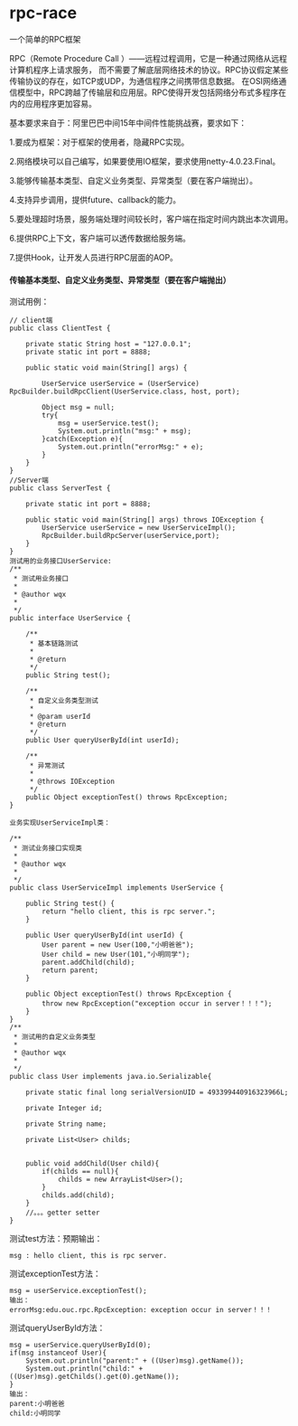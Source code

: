 # rpc-race
一个简单的RPC框架

RPC（Remote Procedure Call ）——远程过程调用，它是一种通过网络从远程计算机程序上请求服务，
而不需要了解底层网络技术的协议。RPC协议假定某些传输协议的存在，如TCP或UDP，为通信程序之间携带信息数据。
在OSI网络通信模型中，RPC跨越了传输层和应用层。RPC使得开发包括网络分布式多程序在内的应用程序更加容易。

基本要求来自于：阿里巴巴中间15年中间件性能挑战赛，要求如下：

1.要成为框架：对于框架的使用者，隐藏RPC实现。

2.网络模块可以自己编写，如果要使用IO框架，要求使用netty-4.0.23.Final。

3.能够传输基本类型、自定义业务类型、异常类型（要在客户端抛出）。

4.支持异步调用，提供future、callback的能力。

5.要处理超时场景，服务端处理时间较长时，客户端在指定时间内跳出本次调用。

6.提供RPC上下文，客户端可以透传数据给服务端。

7.提供Hook，让开发人员进行RPC层面的AOP。


#### 传输基本类型、自定义业务类型、异常类型（要在客户端抛出）
测试用例：
```
// client端
public class ClientTest {

	private static String host = "127.0.0.1";
	private static int port = 8888;
	
	public static void main(String[] args) {
		
		UserService userService = (UserService) RpcBuilder.buildRpcClient(UserService.class, host, port);
		
		Object msg = null;
		try{
			msg = userService.test();
			System.out.println("msg:" + msg);
		}catch(Exception e){
			System.out.println("errorMsg:" + e);
		}
	}
}
//Server端
public class ServerTest {

	private static int port = 8888;
	
	public static void main(String[] args) throws IOException {
		UserService userService = new UserServiceImpl();
		RpcBuilder.buildRpcServer(userService,port);
	}
}
测试用的业务接口UserService:
/**
 * 测试用业务接口
 * 
 * @author wqx
 *
 */
public interface UserService {
	
	/**
	 * 基本链路测试
	 * 
	 * @return
	 */
	public String test();
	
	/**
	 * 自定义业务类型测试
	 * 
	 * @param userId
	 * @return
	 */
	public User queryUserById(int userId);	
	
	/**
	 * 异常测试
	 * 
	 * @throws IOException
	 */
	public Object exceptionTest() throws RpcException;
}

业务实现UserServiceImpl类：

/**
 * 测试业务接口实现类
 * 
 * @author wqx
 *
 */
public class UserServiceImpl implements UserService {

	public String test() {
		return "hello client, this is rpc server.";
	}

	public User queryUserById(int userId) {
		User parent = new User(100,"小明爸爸");
		User child = new User(101,"小明同学");
		parent.addChild(child);
		return parent;
	}
	
	public Object exceptionTest() throws RpcException {
		throw new RpcException("exception occur in server！！！");
	}
}
/**
 * 测试用的自定义业务类型
 * 
 * @author wqx
 *
 */
public class User implements java.io.Serializable{
	
	private static final long serialVersionUID = 493399440916323966L;

	private Integer id;
	
	private String name;
	
	private List<User> childs;

	
	public void addChild(User child){
		if(childs == null){
			childs = new ArrayList<User>();
		}
		childs.add(child);
	}
	//。。。getter setter 
}
```

测试test方法：预期输出：
```
msg : hello client, this is rpc server.
```
测试exceptionTest方法：

```
msg = userService.exceptionTest();
输出：
errorMsg:edu.ouc.rpc.RpcException: exception occur in server！！！
```
测试queryUserById方法：
```
msg = userService.queryUserById(0);
if(msg instanceof User){
	System.out.println("parent:" + ((User)msg).getName());
	System.out.println("child:" + ((User)msg).getChilds().get(0).getName());
}
输出：
parent:小明爸爸
child:小明同学
```
